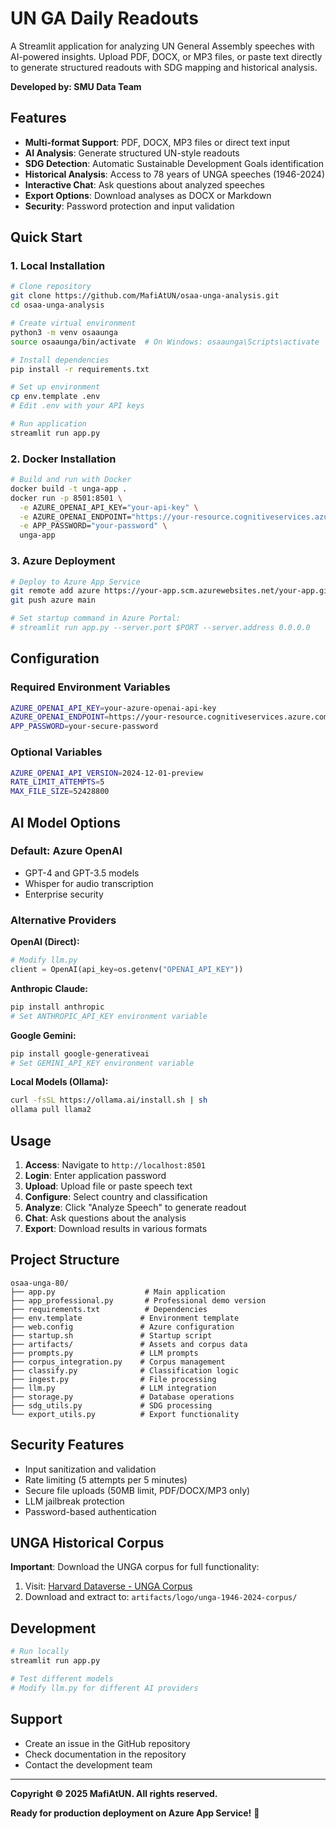 # UN GA Daily Readouts

A Streamlit application for analyzing UN General Assembly speeches with AI-powered insights. Upload PDF, DOCX, or MP3 files, or paste text directly to generate structured readouts with SDG mapping and historical analysis.

**Developed by: SMU Data Team**

## Features

- **Multi-format Support**: PDF, DOCX, MP3 files or direct text input
- **AI Analysis**: Generate structured UN-style readouts
- **SDG Detection**: Automatic Sustainable Development Goals identification
- **Historical Analysis**: Access to 78 years of UNGA speeches (1946-2024)
- **Interactive Chat**: Ask questions about analyzed speeches
- **Export Options**: Download analyses as DOCX or Markdown
- **Security**: Password protection and input validation

## Quick Start

### 1. Local Installation

```bash
# Clone repository
git clone https://github.com/MafiAtUN/osaa-unga-analysis.git
cd osaa-unga-analysis

# Create virtual environment
python3 -m venv osaaunga
source osaaunga/bin/activate  # On Windows: osaaunga\Scripts\activate

# Install dependencies
pip install -r requirements.txt

# Set up environment
cp env.template .env
# Edit .env with your API keys

# Run application
streamlit run app.py
```

### 2. Docker Installation

```bash
# Build and run with Docker
docker build -t unga-app .
docker run -p 8501:8501 \
  -e AZURE_OPENAI_API_KEY="your-api-key" \
  -e AZURE_OPENAI_ENDPOINT="https://your-resource.cognitiveservices.azure.com/" \
  -e APP_PASSWORD="your-password" \
  unga-app
```

### 3. Azure Deployment

```bash
# Deploy to Azure App Service
git remote add azure https://your-app.scm.azurewebsites.net/your-app.git
git push azure main

# Set startup command in Azure Portal:
# streamlit run app.py --server.port $PORT --server.address 0.0.0.0
```

## Configuration

### Required Environment Variables

```bash
AZURE_OPENAI_API_KEY=your-azure-openai-api-key
AZURE_OPENAI_ENDPOINT=https://your-resource.cognitiveservices.azure.com/
APP_PASSWORD=your-secure-password
```

### Optional Variables

```bash
AZURE_OPENAI_API_VERSION=2024-12-01-preview
RATE_LIMIT_ATTEMPTS=5
MAX_FILE_SIZE=52428800
```

## AI Model Options

### Default: Azure OpenAI
- GPT-4 and GPT-3.5 models
- Whisper for audio transcription
- Enterprise security

### Alternative Providers

**OpenAI (Direct):**
```python
# Modify llm.py
client = OpenAI(api_key=os.getenv("OPENAI_API_KEY"))
```

**Anthropic Claude:**
```bash
pip install anthropic
# Set ANTHROPIC_API_KEY environment variable
```

**Google Gemini:**
```bash
pip install google-generativeai
# Set GEMINI_API_KEY environment variable
```

**Local Models (Ollama):**
```bash
curl -fsSL https://ollama.ai/install.sh | sh
ollama pull llama2
```

## Usage

1. **Access**: Navigate to `http://localhost:8501`
2. **Login**: Enter application password
3. **Upload**: Upload file or paste speech text
4. **Configure**: Select country and classification
5. **Analyze**: Click "Analyze Speech" to generate readout
6. **Chat**: Ask questions about the analysis
7. **Export**: Download results in various formats

## Project Structure

```
osaa-unga-80/
├── app.py                    # Main application
├── app_professional.py       # Professional demo version
├── requirements.txt          # Dependencies
├── env.template             # Environment template
├── web.config               # Azure configuration
├── startup.sh               # Startup script
├── artifacts/               # Assets and corpus data
├── prompts.py               # LLM prompts
├── corpus_integration.py    # Corpus management
├── classify.py              # Classification logic
├── ingest.py                # File processing
├── llm.py                   # LLM integration
├── storage.py               # Database operations
├── sdg_utils.py             # SDG processing
└── export_utils.py          # Export functionality
```

## Security Features

- Input sanitization and validation
- Rate limiting (5 attempts per 5 minutes)
- Secure file uploads (50MB limit, PDF/DOCX/MP3 only)
- LLM jailbreak protection
- Password-based authentication

## UNGA Historical Corpus

**Important**: Download the UNGA corpus for full functionality:

1. Visit: [Harvard Dataverse - UNGA Corpus](https://dataverse.harvard.edu/dataset.xhtml?persistentId=doi:10.7910/DVN/0TJX8Y)
2. Download and extract to: `artifacts/logo/unga-1946-2024-corpus/`

## Development

```bash
# Run locally
streamlit run app.py

# Test different models
# Modify llm.py for different AI providers
```

## Support

- Create an issue in the GitHub repository
- Check documentation in the repository
- Contact the development team

---

**Copyright © 2025 MafiAtUN. All rights reserved.**

**Ready for production deployment on Azure App Service!** 🚀
